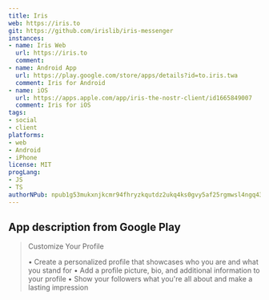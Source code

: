 ```yaml
---
title: Iris
web: https://iris.to
git: https://github.com/irislib/iris-messenger
instances:
- name: Iris Web
  url: https://iris.to
  comment: 
- name: Android App 
  url: https://play.google.com/store/apps/details?id=to.iris.twa
  comment: Iris for Android
- name: iOS
  url: https://apps.apple.com/app/iris-the-nostr-client/id1665849007
  comment: Iris for iOS
tags:
- social
- client
platforms:
- web
- Android
- iPhone
license: MIT
progLang:
- JS
- TS
authorNPub: npub1g53mukxnjkcmr94fhryzkqutdz2ukq4ks0gvy5af25rgmwsl4ngq43drvk
---
```


## App description from Google Play

> Customize Your Profile
> 
> • Create a personalized profile that showcases who you are and what you stand for
> • Add a profile picture, bio, and additional information to your profile
> • Show your followers what you're all about and make a lasting impression